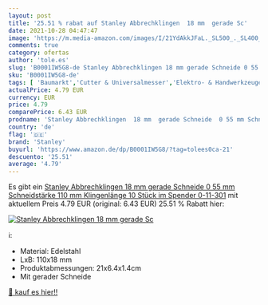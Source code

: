 ```yaml
---
layout: post
title: '25.51 % rabat auf Stanley Abbrechklingen  18 mm  gerade Sc'
date: 2021-10-28 04:47:47
image: 'https://m.media-amazon.com/images/I/21YdAkkJFaL._SL500_._SL400_.jpg'
comments: true
category: ofertas
author: 'tole.es'
slug: 'B0001IW5G8-de Stanley Abbrechklingen 18 mm gerade Schneide 0 55 mm...'
sku: 'B0001IW5G8-de'
tags: [ 'Baumarkt','Cutter & Universalmesser','Elektro- & Handwerkzeuge','Handwerkzeuge','Messer','Messer, Teile & Zubehör','stanley', ]
actualPrice: 4.79 EUR
currency: EUR
price: 4.79
comparePrice: 6.43 EUR
prodname: 'Stanley Abbrechklingen  18 mm  gerade Schneide  0 55 mm Schneidstärke  110 mm Klingenlänge  10 Stück im Spender  0-11-301'
country: 'de'
flag: '🇩🇪'
brand: 'Stanley'
buyurl: 'https://www.amazon.de/dp/B0001IW5G8/?tag=tolees0ca-21'
descuento: '25.51'
average: '4.79'
---
```


Es gibt ein [Stanley Abbrechklingen  18 mm  gerade Schneide  0 55 mm Schneidstärke  110 mm Klingenlänge  10 Stück im Spender  0-11-301](https://www.amazon.de/dp/B0001IW5G8/?tag=tolees0ca-21) mit aktuellem Preis 4.79 EUR (original: 6.43 EUR) 25.51 % Rabatt hier:

[![Stanley Abbrechklingen  18 mm  gerade Sc](https://m.media-amazon.com/images/I/21YdAkkJFaL._SL500_._SL400_.jpg)](https://www.amazon.de/dp/B0001IW5G8/?tag=tolees0ca-21)

ℹ️:

- Material: Edelstahl
- LxB: 110x18 mm
- Produktabmessungen: 21x6.4x1.4cm
- Mit gerader Schneide

[🛒 kauf es hier!!](https://www.amazon.de/dp/B0001IW5G8/?tag=tolees0ca-21)
